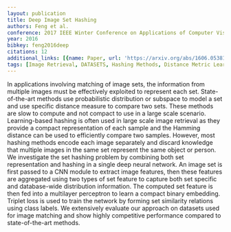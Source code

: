 ```yaml
---
layout: publication
title: Deep Image Set Hashing
authors: Feng et al.
conference: 2017 IEEE Winter Conference on Applications of Computer Vision (WACV)
year: 2016
bibkey: feng2016deep
citations: 12
additional_links: [{name: Paper, url: 'https://arxiv.org/abs/1606.05381'}]
tags: [Image Retrieval, DATASETS, Hashing Methods, Distance Metric Learning, Evaluation]
---
```

In applications involving matching of image sets, the information from
multiple images must be effectively exploited to represent each set.
State-of-the-art methods use probabilistic distribution or subspace to model a
set and use specific distance measure to compare two sets. These methods are
slow to compute and not compact to use in a large scale scenario.
Learning-based hashing is often used in large scale image retrieval as they
provide a compact representation of each sample and the Hamming distance can be
used to efficiently compare two samples. However, most hashing methods encode
each image separately and discard knowledge that multiple images in the same
set represent the same object or person. We investigate the set hashing problem
by combining both set representation and hashing in a single deep neural
network. An image set is first passed to a CNN module to extract image
features, then these features are aggregated using two types of set feature to
capture both set specific and database-wide distribution information. The
computed set feature is then fed into a multilayer perceptron to learn a
compact binary embedding. Triplet loss is used to train the network by forming
set similarity relations using class labels. We extensively evaluate our
approach on datasets used for image matching and show highly competitive
performance compared to state-of-the-art methods.